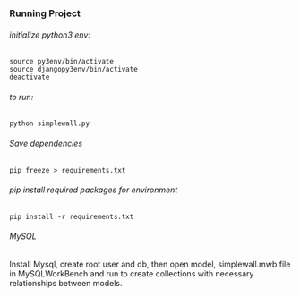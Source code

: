 ### Running Project

###### initialize python3 env:
```
source py3env/bin/activate
source djangopy3env/bin/activate
deactivate
```
###### to run: 

`python simplewall.py`

###### Save dependencies

`pip freeze > requirements.txt`

###### pip install required packages for environment

`pip install -r requirements.txt`

###### MySQL
<p>
Install Mysql, create root user and db, then open model, simplewall.mwb file in MySQLWorkBench and run to create collections with necessary relationships between models.
</p>
